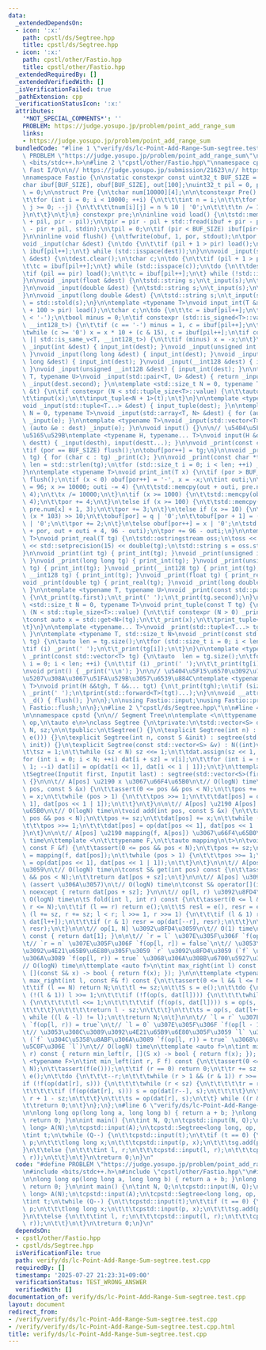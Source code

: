```yaml
---
data:
  _extendedDependsOn:
  - icon: ':x:'
    path: cpstl/ds/Segtree.hpp
    title: cpstl/ds/Segtree.hpp
  - icon: ':x:'
    path: cpstl/other/Fastio.hpp
    title: cpstl/other/Fastio.hpp
  _extendedRequiredBy: []
  _extendedVerifiedWith: []
  _isVerificationFailed: true
  _pathExtension: cpp
  _verificationStatusIcon: ':x:'
  attributes:
    '*NOT_SPECIAL_COMMENTS*': ''
    PROBLEM: https://judge.yosupo.jp/problem/point_add_range_sum
    links:
    - https://judge.yosupo.jp/problem/point_add_range_sum
  bundledCode: "#line 1 \"verify/ds/lc-Point-Add-Range-Sum-segtree.test.cpp\"\n#define\
    \ PROBLEM \"https://judge.yosupo.jp/problem/point_add_range_sum\"\n\n#include\
    \ <bits/stdc++.h>\n#line 2 \"cpstl/other/Fastio.hpp\"\nnamespace cpstd {\n\n//\
    \ Fast I/O\n\n// https://judge.yosupo.jp/submission/21623\n// https://maspypy.com/library-checker-many-a-b\n\
    \nnamespace Fastio {\n\nstatic constexpr const uint32_t BUF_SIZE = 1 << 17;\n\
    char ibuf[BUF_SIZE], obuf[BUF_SIZE], out[100];\nuint32_t pil = 0, pir = 0, por\
    \ = 0;\n\nstruct Pre {\n\tchar num[10000][4];\n\n\tconstexpr Pre() : num() {\n\
    \t\tfor (int i = 0; i < 10000; ++i) {\n\t\t\tint n = i;\n\t\t\tfor (int j = 3;\
    \ j >= 0; --j) {\n\t\t\t\tnum[i][j] = n % 10 | '0';\n\t\t\t\tn /= 10;\n\t\t\t\
    }\n\t\t}\n\t}\n} constexpr pre;\n\ninline void load() {\n\tstd::memcpy(ibuf, ibuf\
    \ + pil, pir - pil);\n\tpir = pir - pil + std::fread(ibuf + pir - pil, 1, BUF_SIZE\
    \ - pir + pil, stdin);\n\tpil = 0;\n\tif (pir < BUF_SIZE) ibuf[pir++] = '\\n';\n\
    }\n\ninline void flush() {\n\tfwrite(obuf, 1, por, stdout);\n\tpor = 0;\n}\n\n\
    void _input(char &dest) {\n\tdo {\n\t\tif (pil + 1 > pir) load();\n\t\tdest =\
    \ ibuf[pil++];\n\t} while (std::isspace(dest));\n}\n\nvoid _input(std::string\
    \ &dest) {\n\tdest.clear();\n\tchar c;\n\tdo {\n\t\tif (pil + 1 > pir) load();\n\
    \t\tc = ibuf[pil++];\n\t} while (std::isspace(c));\n\tdo {\n\t\tdest += c;\n\t\
    \tif (pil == pir) load();\n\t\tc = ibuf[pil++];\n\t} while (!std::isspace(c));\n\
    }\n\nvoid _input(float &dest) {\n\tstd::string s;\n\t_input(s);\n\tdest = std::stof(s);\n\
    }\n\nvoid _input(double &dest) {\n\tstd::string s;\n\t_input(s);\n\tdest = std::stod(s);\n\
    }\n\nvoid _input(long double &dest) {\n\tstd::string s;\n\t_input(s);\n\tdest\
    \ = std::stold(s);\n}\n\ntemplate <typename T>\nvoid input_int(T &x) {\n\tif (pil\
    \ + 100 > pir) load();\n\tchar c;\n\tdo {\n\t\tc = ibuf[pil++];\n\t} while (c\
    \ < '-');\n\tbool minus = 0;\n\tif constexpr (std::is_signed<T>::value || std::is_same_v<T,\
    \ __int128_t>) {\n\t\tif (c == '-') minus = 1, c = ibuf[pil++];\n\t}\n\tx = 0;\n\
    \twhile (c >= '0') x = x * 10 + (c & 15), c = ibuf[pil++];\n\tif constexpr (std::is_signed<T>::value\
    \ || std::is_same_v<T, __int128_t>) {\n\t\tif (minus) x = -x;\n\t}\n}\n\nvoid\
    \ _input(int &dest) { input_int(dest); }\nvoid _input(unsigned int &dest) { input_int(dest);\
    \ }\nvoid _input(long long &dest) { input_int(dest); }\nvoid _input(unsigned long\
    \ long &dest) { input_int(dest); }\nvoid _input(__int128 &dest) { input_int(dest);\
    \ }\nvoid _input(unsigned __int128 &dest) { input_int(dest); }\n\ntemplate <typename\
    \ T, typename U>\nvoid _input(std::pair<T, U> &dest) { return _input(dest.first),\
    \ _input(dest.second); }\n\ntemplate <std::size_t N = 0, typename T>\nvoid input_tuple(T\
    \ &t) {\n\tif constexpr (N < std::tuple_size<T>::value) {\n\t\tauto &x = std::get<N>(t);\n\
    \t\tinput(x);\n\t\tinput_tuple<N + 1>(t);\n\t}\n}\n\ntemplate <typename... T>\n\
    void _input(std::tuple<T...> &dest) { input_tuple(dest); }\n\ntemplate <std::size_t\
    \ N = 0, typename T>\nvoid _input(std::array<T, N> &dest) { for (auto &e : dest)\
    \ _input(e); }\n\ntemplate <typename T>\nvoid _input(std::vector<T> &dest) { for\
    \ (auto &e : dest) _input(e); }\n\nvoid input() {}\n\n// \u5404\u5F15\u6570\u306B\
    \u5165\u529B\ntemplate <typename H, typename... T>\nvoid input(H &desth, T &...\
    \ destt) { _input(desth), input(destt...); }\n\nvoid _print(const char tg) {\n\
    \tif (por == BUF_SIZE) flush();\n\tobuf[por++] = tg;\n}\n\nvoid _print(const std::string\
    \ tg) { for (char c : tg) _print(c); }\n\nvoid _print(const char *tg) {\n\tstd::size_t\
    \ len = std::strlen(tg);\n\tfor (std::size_t i = 0; i < len; ++i) _print(tg[i]);\n\
    }\n\ntemplate <typename T>\nvoid print_int(T x) {\n\tif (por > BUF_SIZE - 100)\
    \ flush();\n\tif (x < 0) obuf[por++] = '-', x = -x;\n\tint outi;\n\tfor (outi\
    \ = 96; x >= 10000; outi -= 4) {\n\t\tstd::memcpy(out + outi, pre.num[x % 10000],\
    \ 4);\n\t\tx /= 10000;\n\t}\n\tif (x >= 1000) {\n\t\tstd::memcpy(obuf + por, pre.num[x],\
    \ 4);\n\t\tpor += 4;\n\t}\n\telse if (x >= 100) {\n\t\tstd::memcpy(obuf + por,\
    \ pre.num[x] + 1, 3);\n\t\tpor += 3;\n\t}\n\telse if (x >= 10) {\n\t\tint q =\
    \ (x * 103) >> 10;\n\t\tobuf[por] = q | '0';\n\t\tobuf[por + 1] = (x - q * 10)\
    \ | '0';\n\t\tpor += 2;\n\t}\n\telse obuf[por++] = x | '0';\n\tstd::memcpy(obuf\
    \ + por, out + outi + 4, 96 - outi);\n\tpor += 96 - outi;\n}\n\ntemplate <typename\
    \ T>\nvoid print_real(T tg) {\n\tstd::ostringstream oss;\n\toss << std::fixed\
    \ << std::setprecision(15) << double(tg);\n\tstd::string s = oss.str();\n\t_print(s);\n\
    }\n\nvoid _print(int tg) { print_int(tg); }\nvoid _print(unsigned int tg) { print_int(tg);\
    \ }\nvoid _print(long long tg) { print_int(tg); }\nvoid _print(unsigned long long\
    \ tg) { print_int(tg); }\nvoid _print(__int128 tg) { print_int(tg); }\nvoid _print(unsigned\
    \ __int128 tg) { print_int(tg); }\nvoid _print(float tg) { print_real(tg); }\n\
    void _print(double tg) { print_real(tg); }\nvoid _print(long double tg) { print_real(tg);\
    \ }\n\ntemplate <typename T, typename U>\nvoid _print(const std::pair<T, U> tg)\
    \ {\n\t_print(tg.first);\n\t_print(' ');\n\t_print(tg.second);\n}\n\ntemplate\
    \ <std::size_t N = 0, typename T>\nvoid print_tuple(const T tg) {\n\tif constexpr\
    \ (N < std::tuple_size<T>::value) {\n\t\tif constexpr (N > 0) _print(' ');\n\t\
    \tconst auto x = std::get<N>(tg);\n\t\t_print(x);\n\t\tprint_tuple<N + 1>(tg);\n\
    \t}\n}\n\ntemplate <typename... T>\nvoid _print(std::tuple<T...> tg) { print_tuple(tg);\
    \ }\n\ntemplate <typename T, std::size_t N>\nvoid _print(const std::array<T, N>\
    \ tg) {\n\tauto len = tg.size();\n\tfor (std::size_t i = 0; i < len; ++i) {\n\t\
    \tif (i) _print(' ');\n\t\t_print(tg[i]);\n\t}\n}\n\ntemplate <typename T>\nvoid\
    \ _print(const std::vector<T> tg) {\n\tauto  len = tg.size();\n\tfor (std::size_t\
    \ i = 0; i < len; ++i) {\n\t\tif (i) _print(' ');\n\t\t_print(tg[i]);\n\t}\n}\n\
    \nvoid print() { _print('\\n'); }\n\n// \u5404\u5F15\u6570\u3092\u7A7A\u767D\u533A\
    \u5207\u308A\u3067\u51FA\u529B\u3057\u6539\u884C\ntemplate <typename H, typename...\
    \ T>\nvoid print(H &&tgh, T &&... tgt) {\n\t_print(tgh);\n\tif (sizeof...(tgt))\
    \ _print(' ');\n\tprint(std::forward<T>(tgt)...);\n}\n\nvoid __attribute__((destructor))\
    \ _d() { flush(); }\n\n};\n\nusing Fastio::input;\nusing Fastio::print;\nusing\
    \ Fastio::flush;\n\n};\n#line 2 \"cpstl/ds/Segtree.hpp\"\n\n#line 4 \"cpstl/ds/Segtree.hpp\"\
    \n\nnamespace cpstd {\n\n// Segment Tree\n\ntemplate <\n\ttypename S,\n\tauto\
    \ op,\n\tauto e\n>\nclass Segtree {\n\tprivate:\n\tstd::vector<S> dat;\n\tint\
    \ N, sz;\n\n\tpublic:\n\tSegtree() {}\n\texplicit Segtree(int n) : segtree(std::vector<S>(n,\
    \ e())) {}\n\texplicit Segtree(int n, const S &init) : segtree(std::vector<S>(n,\
    \ init)) {}\n\texplicit Segtree(const std::vector<S> &v) : N((int)v.size()) {\n\
    \t\tsz = 1;\n\t\twhile (sz < N) sz <<= 1;\n\t\tdat.assign(sz << 1, e());\n\t\t\
    for (int i = 0; i < N; ++i) dat[i + sz] = v[i];\n\t\tfor (int i = sz - 1; i >=\
    \ 1; --i) dat[i] = op(dat[i << 1], dat[i << 1 | 1]);\n\t}\n\ttemplate <class Inputit>\n\
    \tSegtree(Inputit first, Inputit last) : segtree(std::vector<S>(first, last))\
    \ {}\n\n\t// A[pos] \u2190 x \u3067\u66F4\u65B0\n\t// O(logN) time\n\tvoid set(int\
    \ pos, const S &x) {\n\t\tassert(0 <= pos && pos < N);\n\t\tpos += sz;\n\t\tdat[pos]\
    \ = x;\n\t\twhile (pos > 1) {\n\t\t\tpos >>= 1;\n\t\t\tdat[pos] = op(dat[pos <<\
    \ 1], dat[pos << 1 | 1]);\n\t\t}\n\t}\n\n\t// A[pos] \u2190 A[pos] + x \u3067\u66F4\
    \u65B0\n\t// O(logN) time\n\tvoid add(int pos, const S &x) {\n\t\tassert(0 <=\
    \ pos && pos < N);\n\t\tpos += sz;\n\t\tdat[pos] += x;\n\t\twhile (pos > 1) {\n\
    \t\t\tpos >>= 1;\n\t\t\tdat[pos] = op(dat[pos << 1], dat[pos << 1 | 1]);\n\t\t\
    }\n\t}\n\n\t// A[pos] \u2190 mapping(f, A[pos]) \u3067\u66F4\u65B0\n\t// O(logN)\
    \ time\n\ttemplate <\n\t\ttypename F,\n\t\tauto mapping\n\t>\n\tvoid set(int pos,\
    \ const F &f) {\n\t\tassert(0 <= pos && pos < N);\n\t\tpos += sz;\n\t\tdat[pos]\
    \ = mapping(f, dat[pos]);\n\t\twhile (pos > 1) {\n\t\t\tpos >>= 1;\n\t\t\tdat[pos]\
    \ = op(dat[pos << 1], dat[pos << 1 | 1]);\n\t\t}\n\t}\n\n\t// A[pos] \u3092\u8FD4\
    \u3059\n\t// O(logN) time\n\tconst S& get(int pos) const {\n\t\tassert(0 <= pos\
    \ && pos < N);\n\t\treturn dat[pos + sz];\n\t}\n\n\t// A[pos] \u3092\u8FD4\u3059\
    \ (assert \u306A\u3057)\n\t// O(logN) time\n\tconst S& operator[](int pos) const\
    \ noexcept { return dat[pos + sz]; }\n\n\t// op[l, r) \u3092\u8FD4\u3059\n\t//\
    \ O(logN) time\n\tS fold(int l, int r) const {\n\t\tassert(0 <= l && l <= r &&\
    \ r <= N);\n\t\tif (l == r) return e();\n\t\tS resl = e(), resr = e();\n\t\tfor\
    \ (l += sz, r += sz; l < r; l >>= 1, r >>= 1) {\n\t\t\tif (l & 1) resl = op(resl,\
    \ dat[l++]);\n\t\t\tif (r & 1) resr = op(dat[--r], resr);\n\t\t}\n\t\treturn op(resl,\
    \ resr);\n\t}\n\n\t// op[1, N] \u3092\u8FD4\u3059\n\t// O(1) time\n\tS all_fold()\
    \ const { return dat[1]; }\n\n\t// `r = l` \u307E\u305F\u306F `f(op[l, r)) = true`\n\
    \t// `r = n` \u307E\u305F\u306F `f(op[l, r]) = false`\n\t// \u3053\u308C\u3089\
    \u3092\u4E21\u65B9\u6E80\u305F\u3059 `r` \u3092\u8FD4\u3059 (`f` \u304C\u5358\u8ABF\
    \u306A\u3089 `f(op[l, r)) = true` \u3068\u306A\u308B\u6700\u5927\u306E `r`)\n\t\
    // O(logN) time\n\ttemplate <auto f>\n\tint max_right(int l) const { return max_right(l,\
    \ [](const S& x) -> bool { return f(x); }); }\n\n\ttemplate <typename F>\n\tint\
    \ max_right(int l, const F& f) const {\n\t\tassert(0 <= l && l <= N);\n\t\tassert(f(e()));\n\
    \t\tif (l == N) return N;\n\t\tl += sz;\n\t\tS s = e();\n\t\tdo {\n\t\t\twhile\
    \ (!(l & 1)) l >>= 1;\n\t\t\tif (!f(op(s, dat[l]))) {\n\t\t\t\twhile (l < sz)\
    \ {\n\t\t\t\t\tl <<= 1;\n\t\t\t\t\tif (f(op(s, dat[l]))) s = op(s, dat[l++]);\n\
    \t\t\t\t}\n\t\t\t\treturn l - sz;\n\t\t\t}\n\t\t\ts = op(s, dat[l++]);\n\t\t}\
    \ while ((l & -l) != l);\n\t\treturn N;\n\t}\n\n\t// `l = r` \u307E\u305F\u306F\
    \ `f(op[l, r)) = true`\n\t// `l = 0` \u307E\u305F\u306F `f(op[l - 1, r)) = false`\n\
    \t// \u3053\u308C\u3089\u3092\u4E21\u65B9\u6E80\u305F\u3059 `l` \u3092\u8FD4\u3059\
    \ (`f` \u304C\u5358\u8ABF\u306A\u3089 `f(op[l, r)) = true` \u3068\u306A\u308B\u6700\
    \u5C0F\u306E `l`)\n\t// O(logN) time\n\ttemplate <auto f>\n\tint min_left(int\
    \ r) const { return min_left(r, [](S x) -> bool { return f(x); }); }\n\n\ttemplate\
    \ <typename F>\n\tint min_left(int r, F f) const {\n\t\tassert(0 <= r && r <=\
    \ N);\n\t\tassert(f(e()));\n\t\tif (r == 0) return 0;\n\t\tr += sz;\n\t\tS s =\
    \ e();\n\t\tdo {\n\t\t\t--r;\n\t\t\twhile (r > 1 && (r & 1)) r >>= 1;\n\t\t\t\
    if (!f(op(dat[r], s))) {\n\t\t\t\twhile (r < sz) {\n\t\t\t\t\tr = r << 1 | 1;\n\
    \t\t\t\t\tif (f(op(dat[r], s))) s = op(dat[r--], s);\n\t\t\t\t}\n\t\t\t\treturn\
    \ r + 1 - sz;\n\t\t\t}\n\t\t\ts = op(dat[r], s);\n\t\t} while ((r & -r) != r);\n\
    \t\treturn 0;\n\t}\n};\n};\n#line 6 \"verify/ds/lc-Point-Add-Range-Sum-segtree.test.cpp\"\
    \n\nlong long op(long long a, long long b) { return a + b; }\nlong long e() {\
    \ return 0; }\n\nint main() {\n\tint N, Q;\n\tcpstd::input(N, Q);\n\tstd::vector<long\
    \ long> A(N);\n\tcpstd::input(A);\n\tcpstd::Segtree<long long, op, e> sg(A);\n\
    \tint t;\n\twhile (Q--) {\n\t\tcpstd::input(t);\n\t\tif (t == 0) {\n\t\t\tint\
    \ p;\n\t\t\tlong long x;\n\t\t\tcpstd::input(p, x);\n\t\t\tsg.add(p, x);\n\t\t\
    }\n\t\telse {\n\t\t\tint l, r;\n\t\t\tcpstd::input(l, r);\n\t\t\tcpstd::print(sg.fold(l,\
    \ r));\n\t\t}\n\t}\n\treturn 0;\n}\n"
  code: "#define PROBLEM \"https://judge.yosupo.jp/problem/point_add_range_sum\"\n\
    \n#include <bits/stdc++.h>\n#include \"cpstl/other/Fastio.hpp\"\n#include \"cpstl/ds/Segtree.hpp\"\
    \n\nlong long op(long long a, long long b) { return a + b; }\nlong long e() {\
    \ return 0; }\n\nint main() {\n\tint N, Q;\n\tcpstd::input(N, Q);\n\tstd::vector<long\
    \ long> A(N);\n\tcpstd::input(A);\n\tcpstd::Segtree<long long, op, e> sg(A);\n\
    \tint t;\n\twhile (Q--) {\n\t\tcpstd::input(t);\n\t\tif (t == 0) {\n\t\t\tint\
    \ p;\n\t\t\tlong long x;\n\t\t\tcpstd::input(p, x);\n\t\t\tsg.add(p, x);\n\t\t\
    }\n\t\telse {\n\t\t\tint l, r;\n\t\t\tcpstd::input(l, r);\n\t\t\tcpstd::print(sg.fold(l,\
    \ r));\n\t\t}\n\t}\n\treturn 0;\n}\n"
  dependsOn:
  - cpstl/other/Fastio.hpp
  - cpstl/ds/Segtree.hpp
  isVerificationFile: true
  path: verify/ds/lc-Point-Add-Range-Sum-segtree.test.cpp
  requiredBy: []
  timestamp: '2025-07-27 21:23:31+09:00'
  verificationStatus: TEST_WRONG_ANSWER
  verifiedWith: []
documentation_of: verify/ds/lc-Point-Add-Range-Sum-segtree.test.cpp
layout: document
redirect_from:
- /verify/verify/ds/lc-Point-Add-Range-Sum-segtree.test.cpp
- /verify/verify/ds/lc-Point-Add-Range-Sum-segtree.test.cpp.html
title: verify/ds/lc-Point-Add-Range-Sum-segtree.test.cpp
---
```

